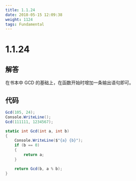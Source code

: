 ```yaml
---
title: 1.1.24
date: 2018-05-15 12:09:38
weight: 1124
tags: Fundamental
---
```


# 1.1.24


## 解答

在书本中 GCD 的基础上，在函数开始时增加一条输出语句即可。

## 代码

```csharp
Gcd(105, 24);
Console.WriteLine();
Gcd(111111, 1234567);

static int Gcd(int a, int b)
{
    Console.WriteLine($"{a} {b}");
    if (b == 0)
    {
        return a;
    }

    return Gcd(b, a % b);
}
```

